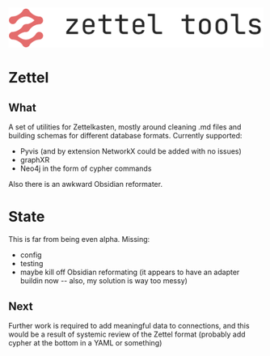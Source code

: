 ![](media/zettel_logo.png)

# Zettel

## What

A set of utilities for Zettelkasten, mostly around cleaning .md files and building schemas for different database formats. Currently supported:

- Pyvis (and by extension NetworkX could be added with no issues)
- graphXR
- Neo4j in the form of cypher commands

Also there is an awkward Obsidian reformater.

# State

This is far from being even alpha. Missing:

- config
- testing
- maybe kill off Obsidian reformating (it appears to have an adapter buildin now -- also, my solution is way too messy)

## Next

Further work is required to add meaningful data to connections, and this would be a result of systemic review of the Zettel format (probably add cypher at the bottom in a YAML or something)
